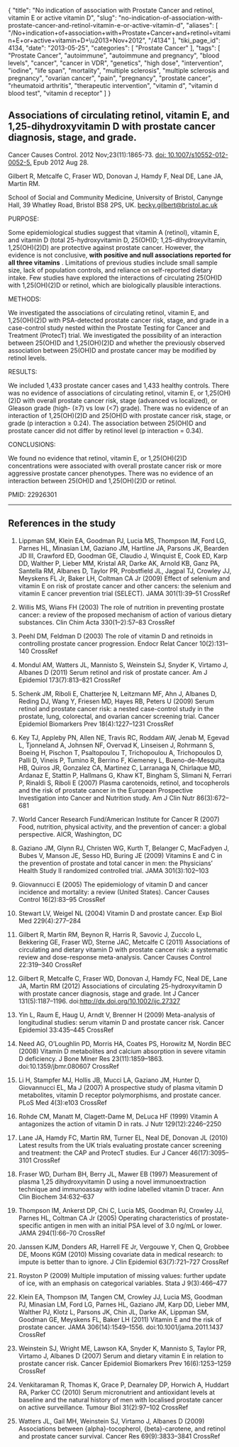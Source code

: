 {
    "title": "No indication of association with Prostate Cancer and retinol, vitamin E or active vitamin D",
    "slug": "no-indication-of-association-with-prostate-cancer-and-retinol-vitamin-e-or-active-vitamin-d",
    "aliases": [
        "/No+indication+of+association+with+Prostate+Cancer+and+retinol+vitamin+E+or+active+vitamin+D+\u2013+Nov+2012",
        "/4134"
    ],
    "tiki_page_id": 4134,
    "date": "2013-05-25",
    "categories": [
        "Prostate Cancer"
    ],
    "tags": [
        "Prostate Cancer",
        "autoimmune",
        "autoimmune and pregnancy",
        "blood levels",
        "cancer",
        "cancer in VDR",
        "genetics",
        "high dose",
        "intervention",
        "iodine",
        "life span",
        "mortality",
        "multiple sclerosis",
        "multiple sclerosis and pregnancy",
        "ovarian cancer",
        "pain",
        "pregnancy",
        "prostate cancer",
        "rheumatoid arthritis",
        "therapeutic intervention",
        "vitamin d",
        "vitamin d blood test",
        "vitamin d receptor"
    ]
}


## Associations of circulating retinol, vitamin E, and 1,25-dihydroxyvitamin D with prostate cancer diagnosis, stage, and grade.

Cancer Causes Control. 2012 Nov;23(11):1865-73. [doi: 10.1007/s10552-012-0052-5.](https://doi.org/10.1007/s10552-012-0052-5.) Epub 2012 Aug 28.

Gilbert R, Metcalfe C, Fraser WD, Donovan J, Hamdy F, Neal DE, Lane JA, Martin RM.

School of Social and Community Medicine, University of Bristol, Canynge Hall, 39 Whatley Road, Bristol BS8 2PS, UK. becky.gilbert@bristol.ac.uk

PURPOSE:

Some epidemiological studies suggest that vitamin A (retinol), vitamin E, and vitamin D (total 25-hydroxyvitamin D, 25(OH)D; 1,25-dihydroxyvitamin, 1,25(OH)(2)D) are protective against prostate cancer. However, the evidence is not conclusive,  **with positive and null associations reported for all three vitamins** . Limitations of previous studies include small sample size, lack of population controls, and reliance on self-reported dietary intake. Few studies have explored the interactions of circulating 25(OH)D with 1,25(OH)(2)D or retinol, which are biologically plausible interactions.

METHODS:

We investigated the associations of circulating retinol, vitamin E, and 1,25(OH)(2)D with PSA-detected prostate cancer risk, stage, and grade in a case-control study nested within the Prostate Testing for Cancer and Treatment (ProtecT) trial. We investigated the possibility of an interaction between 25(OH)D and 1,25(OH)(2)D and whether the previously observed association between 25(OH)D and prostate cancer may be modified by retinol levels.

RESULTS:

We included 1,433 prostate cancer cases and 1,433 healthy controls. There was no evidence of associations of circulating retinol, vitamin E, or 1,25(OH)(2)D with overall prostate cancer risk, stage (advanced vs localized), or Gleason grade (high- (≥7) vs low (<7) grade). There was no evidence of an interaction of 1,25(OH)(2)D and 25(OH)D with prostate cancer risk, stage, or grade (p interaction ≥ 0.24). The association between 25(OH)D and prostate cancer did not differ by retinol level (p interaction = 0.34).

CONCLUSIONS:

We found no evidence that retinol, vitamin E, or 1,25(OH)(2)D concentrations were associated with overall prostate cancer risk or more aggressive prostate cancer phenotypes. There was no evidence of an interaction between 25(OH)D and 1,25(OH)(2)D or retinol.

PMID:     22926301

---

## References in the study

1. Lippman SM, Klein EA, Goodman PJ, Lucia MS, Thompson IM, Ford LG, Parnes HL, Minasian LM, Gaziano JM, Hartline JA, Parsons JK, Bearden JD III, Crawford ED, Goodman GE, Claudio J, Winquist E, Cook ED, Karp DD, Walther P, Lieber MM, Kristal AR, Darke AK, Arnold KB, Ganz PA, Santella RM, Albanes D, Taylor PR, Probstfield JL, Jagpal TJ, Crowley JJ, Meyskens FL Jr, Baker LH, Coltman CA Jr (2009) Effect of selenium and vitamin E on risk of prostate cancer and other cancers: the selenium and vitamin E cancer prevention trial (SELECT). JAMA 301(1):39–51 CrossRef

1. Willis MS, Wians FH (2003) The role of nutrition in preventing prostate cancer: a review of the proposed mechanism of action of various dietary substances. Clin Chim Acta 330(1–2):57–83 CrossRef

1. Peehl DM, Feldman D (2003) The role of vitamin D and retinoids in controlling prostate cancer progression. Endocr Relat Cancer 10(2):131–140 CrossRef

1. Mondul AM, Watters JL, Mannisto S, Weinstein SJ, Snyder K, Virtamo J, Albanes D (2011) Serum retinol and risk of prostate cancer. Am J Epidemiol 173(7):813–821 CrossRef

1. Schenk JM, Riboli E, Chatterjee N, Leitzmann MF, Ahn J, Albanes D, Reding DJ, Wang Y, Friesen MD, Hayes RB, Peters U (2009) Serum retinol and prostate cancer risk: a nested case-control study in the prostate, lung, colorectal, and ovarian cancer screening trial. Cancer Epidemiol Biomarkers Prev 18(4):1227–1231 CrossRef

1. Key TJ, Appleby PN, Allen NE, Travis RC, Roddam AW, Jenab M, Egevad L, Tjonneland A, Johnsen NF, Overvad K, Linseisen J, Rohrmann S, Boeing H, Pischon T, Psaltopoulou T, Trichopoulou A, Trichopoulos D, Palli D, Vineis P, Tumino R, Berrino F, Kiemeney L, Bueno-de-Mesquita HB, Quiros JR, Gonzalez CA, Martinez C, Larranaga N, Chirlaque MD, Ardanaz E, Stattin P, Hallmans G, Khaw KT, Bingham S, Slimani N, Ferrari P, Rinaldi S, Riboli E (2007) Plasma carotenoids, retinol, and tocopherols and the risk of prostate cancer in the European Prospective Investigation into Cancer and Nutrition study. Am J Clin Nutr 86(3):672–681

1. World Cancer Research Fund/American Institute for Cancer R (2007) Food, nutrition, physical activity, and the prevention of cancer: a global perspective. AICR, Washington, DC

1. Gaziano JM, Glynn RJ, Christen WG, Kurth T, Belanger C, MacFadyen J, Bubes V, Manson JE, Sesso HD, Buring JE (2009) Vitamins E and C in the prevention of prostate and total cancer in men: the Physicians’ Health Study II randomized controlled trial. JAMA 301(3):102–103

1. Giovannucci E (2005) The epidemiology of vitamin D and cancer incidence and mortality: a review (United States). Cancer Causes Control 16(2):83–95 CrossRef

1. Stewart LV, Weigel NL (2004) Vitamin D and prostate cancer. Exp Biol Med 229(4):277–284

1. Gilbert R, Martin RM, Beynon R, Harris R, Savovic J, Zuccolo L, Bekkering GE, Fraser WD, Sterne JAC, Metcalfe C (2011) Associations of circulating and dietary vitamin D with prostate cancer risk: a systematic review and dose-response meta-analysis. Cancer Causes Control 22:319–340 CrossRef

1. Gilbert R, Metcalfe C, Fraser WD, Donovan J, Hamdy FC, Neal DE, Lane JA, Martin RM (2012) Associations of circulating 25-hydroxyvitamin D with prostate cancer diagnosis, stage and grade. Int J Cancer 131(5):1187–1196. doi:http://dx.doi.org/10.1002/ijc.27327

1. Yin L, Raum E, Haug U, Arndt V, Brenner H (2009) Meta-analysis of longitudinal studies: serum vitamin D and prostate cancer risk. Cancer Epidemiol 33:435–445 CrossRef

1. Need AG, O’Loughlin PD, Morris HA, Coates PS, Horowitz M, Nordin BEC (2008) Vitamin D metabolites and calcium absorption in severe vitamin D deficiency. J Bone Miner Res 23(11):1859–1863. doi:10.1359/jbmr.080607 CrossRef

1. Li H, Stampfer MJ, Hollis JB, Mucci LA, Gaziano JM, Hunter D, Giovannucci EL, Ma J (2007) A prospective study of plasma vitamin D metabolites, vitamin D receptor polymorphisms, and prostate cancer. PLoS Med 4(3):e103 CrossRef

1. Rohde CM, Manatt M, Clagett-Dame M, DeLuca HF (1999) Vitamin A antagonizes the action of vitamin D in rats. J Nutr 129(12):2246–2250

1. Lane JA, Hamdy FC, Martin RM, Turner EL, Neal DE, Donovan JL (2010) Latest results from the UK trials evaluating prostate cancer screening and treatment: the CAP and ProtecT studies. Eur J Cancer 46(17):3095–3101 CrossRef

1. Fraser WD, Durham BH, Berry JL, Mawer EB (1997) Measurement of plasma 1,25 dihydroxyvitamin D using a novel immunoextraction technique and immunoassay with iodine labelled vitamin D tracer. Ann Clin Biochem 34:632–637

1. Thompson IM, Ankerst DP, Chi C, Lucia MS, Goodman PJ, Crowley JJ, Parnes HL, Coltman CA Jr (2005) Operating characteristics of prostate-specific antigen in men with an initial PSA level of 3.0 ng/mL or lower. JAMA 294(1):66–70 CrossRef

1. Janssen KJM, Donders AR, Harrell FE Jr, Vergouwe Y, Chen Q, Grobbee DE, Moons KGM (2010) Missing covariate data in medical research: to impute is better than to ignore. J Clin Epidemiol 63(7):721–727 CrossRef

1. Royston P (2009) Multiple imputation of missing values: further update of ice, with an emphasis on categorical variables. Stata J 9(3):466–477

1. Klein EA, Thompson IM, Tangen CM, Crowley JJ, Lucia MS, Goodman PJ, Minasian LM, Ford LG, Parnes HL, Gaziano JM, Karp DD, Lieber MM, Walther PJ, Klotz L, Parsons JK, Chin JL, Darke AK, Lippman SM, Goodman GE, Meyskens FL, Baker LH (2011) Vitamin E and the risk of prostate cancer. JAMA 306(14):1549–1556. doi:10.1001/jama.2011.1437 CrossRef

1. Weinstein SJ, Wright ME, Lawson KA, Snyder K, Mannisto S, Taylor PR, Virtamo J, Albanes D (2007) Serum and dietary vitamin E in relation to prostate cancer risk. Cancer Epidemiol Biomarkers Prev 16(6):1253–1259 CrossRef

1. Venkitaraman R, Thomas K, Grace P, Dearnaley DP, Horwich A, Huddart RA, Parker CC (2010) Serum micronutrient and antioxidant levels at baseline and the natural history of men with localised prostate cancer on active surveillance. Tumour Biol 31(2):97–102 CrossRef

1. Watters JL, Gail MH, Weinstein SJ, Virtamo J, Albanes D (2009) Associations between {alpha}-tocopherol, {beta}-carotene, and retinol and prostate cancer survival. Cancer Res 69(9):3833–3841 CrossRef